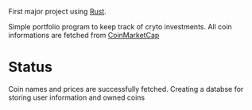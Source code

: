 First major project using [Rust](https://www.rust-lang.org/en-US/index.html).

Simple portfolio program to keep track of cryto investments.
All coin informations are fetched from [CoinMarketCap](https://www.coinmarketcap.com)

# Status
Coin names and prices are successfully fetched.
Creating a databse for storing user information and owned coins
